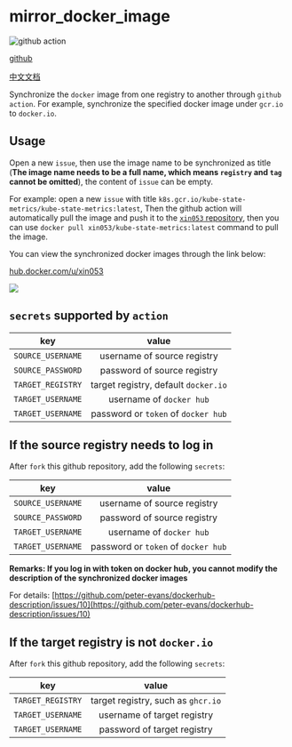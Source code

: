 # mirror_docker_image

![github action](https://github.com/xin053/mirror_docker_image/actions/workflows/mirror_docker_image.yml/badge.svg)

[github](https://github.com/xin053/mirror_docker_image)

[中文文档](https://github.com/xin053/mirror_docker_image/blob/main/README_zh.md)

Synchronize the `docker` image from one registry to another through `github action`. For example, synchronize the specified docker image under `gcr.io` to `docker.io`.

## Usage

Open a new `issue`, then use the image name to be synchronized as title (**The image name needs to be a full name, which means `registry` and `tag` cannot be omitted**), the content of `issue` can be empty.

For example: open a new `issue` with title `k8s.gcr.io/kube-state-metrics/kube-state-metrics:latest`, Then the github action will automatically pull the image and push it to the [`xin053` repository](hub.docker.com/u/xin053), then you can use `docker pull xin053/kube-state-metrics:latest` command to pull the image.

You can view the synchronized docker images through the link below:

[hub.docker.com/u/xin053](hub.docker.com/u/xin053)

![](https://github.com/xin053/mirror_docker_image/blob/main/images/1.png)

## `secrets` supported by `action`

|        key        |                value                 |
| :---------------: | :----------------------------------: |
| `SOURCE_USERNAME` |     username of source registry      |
| `SOURCE_PASSWORD` |     password of source registry      |
| `TARGET_REGISTRY` | target registry, default `docker.io` |
| `TARGET_USERNAME` |       username of `docker hub`       |
| `TARGET_USERNAME` | password or `token` of `docker hub`  |

## If the source registry needs to log in

After `fork` this github repository, add the following `secrets`:

|        key        |                value                |
| :---------------: | :---------------------------------: |
| `SOURCE_USERNAME` |     username of source registry     |
| `SOURCE_PASSWORD` |     password of source registry     |
| `TARGET_USERNAME` |      username of `docker hub`       |
| `TARGET_USERNAME` | password or `token` of `docker hub` |


**Remarks: If you log in with token on docker hub, you cannot modify the description of the synchronized docker images**

For details: [https://github.com/peter-evans/dockerhub-description/issues/10](https://github.com/peter-evans/dockerhub-description/issues/10)

## If the target registry is not `docker.io`

After `fork` this github repository, add the following `secrets`:

|        key        |               value                |
| :---------------: | :--------------------------------: |
| `TARGET_REGISTRY` | target registry, such as `ghcr.io` |
| `TARGET_USERNAME` |    username of target registry     |
| `TARGET_USERNAME` |    password of target registry     |
